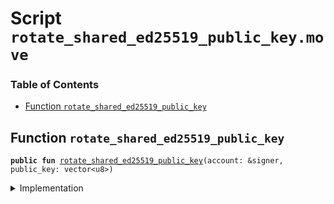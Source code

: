 
<a name="SCRIPT"></a>

# Script `rotate_shared_ed25519_public_key.move`

### Table of Contents

-  [Function `rotate_shared_ed25519_public_key`](#SCRIPT_rotate_shared_ed25519_public_key)



<a name="SCRIPT_rotate_shared_ed25519_public_key"></a>

## Function `rotate_shared_ed25519_public_key`



<pre><code><b>public</b> <b>fun</b> <a href="#SCRIPT_rotate_shared_ed25519_public_key">rotate_shared_ed25519_public_key</a>(account: &signer, public_key: vector&lt;u8&gt;)
</code></pre>



<details>
<summary>Implementation</summary>


<pre><code><b>fun</b> <a href="#SCRIPT_rotate_shared_ed25519_public_key">rotate_shared_ed25519_public_key</a>(account: &signer, public_key: vector&lt;u8&gt;) {
    <a href="../../modules/doc/SharedEd25519PublicKey.md#0x1_SharedEd25519PublicKey_rotate_key">SharedEd25519PublicKey::rotate_key</a>(account, public_key)
}
</code></pre>



</details>
